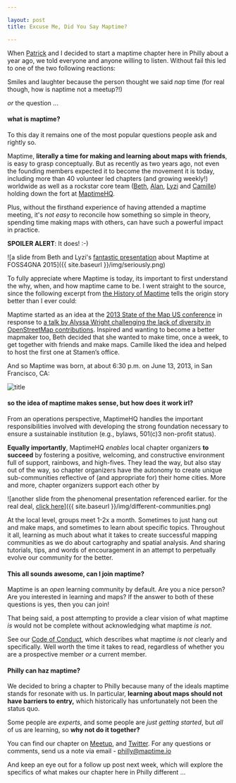 ```yaml
---

layout: post
title: Excuse Me, Did You Say Maptime?

---
```


When [Patrick](https://twitter.com/hamhandedly) and I decided to start a maptime chapter here in Philly about a year ago, we told everyone and anyone willing to listen. Without fail this led to one of the two following reactions:

Smiles and laughter because the person thought we said *nap* time (for real though, how is naptime not a meetup?!)

*or* the question ... 

#### what is maptime?

  
To this day it remains one of the most popular questions people ask and rightly so. 

Maptime, **literally a time for making and learning about maps with friends**, is easy to grasp conceptually. But as recently as two years ago, not even the founding members expected it to become the movement it is today, including more than 40 volunteer led chapters (and growing weekly!) worldwide as well as a rockstar core team ([Beth](https://twitter.com/bethschechter), [Alan](https://twitter.com/mappingmashups), [Lyzi](https://twitter.com/lyzidiamond) and [Camille](https://twitter.com/fulgenteft)) holding down the fort at [MaptimeHQ](https://twitter.com/MaptimeHQ).

Plus, without the firsthand experience of having attended a maptime meeting, it's *not easy* to reconcile how something so simple in theory, spending time making maps with others, can have such a powerful impact in practice.

**SPOILER ALERT**: It does! :-) 

![a slide from Beth and Lyzi's [fantastic presentation](https://speakerdeck.com/bethschechter/what-time-is-it-its-maptime) about Maptime at FOSS4GNA 2015]({{ site.baseurl }}/img/seriously.png)

To fully appreciate where Maptime is today, its important to first understand the why, when, and how maptime came to be. I went straight to the source, since the following excerpt from [the History of Maptime](http://maptime.io/about/) tells the origin story better than I ever could:

Maptime started as an idea at the [2013 State of the Map US conference](http://stateofthemap.us/2013/) in response to [a talk by Alyssa Wright challenging the lack of diversity in OpenStreetMap contributions](http://vimeopro.com/openstreetmapus/state-of-the-map-us-2013/video/68098504). Inspired and wanting to become a better mapmaker too, Beth decided that she wanted to make time, once a week, to get together with friends and make maps. Camille liked the idea and helped to host the first one at Stamen’s office.

And so Maptime was born, at about 6:30 p.m. on June 13, 2013, in San Francisco, CA:

![title](http://maptime.io/img/about-maptime.png)

#### so the idea of maptime makes sense, but how does it work irl? 

From an operations perspective, MaptimeHQ handles the important responsibilities involved with developing the strong foundation necessary to ensure a sustainable institution (e.g., bylaws, 501(c)3 non-profit status). 

**Equally importantly**, MaptimeHQ *enables* local chapter organizers **to succeed** by fostering a positive, welcoming, and constructive environment full of support, rainbows, and high-fives. They lead the way, but also stay out of the way, so chapter organizers have the autonomy to create unique sub-communities reflective of (and appropriate for) their home cities. More and more, chapter organizers support each other by 

![another slide from the phenomenal presentation referenced earlier. for the real deal, [click here](https://speakerdeck.com/bethschechter/what-time-is-it-its-maptime)]({{ site.baseurl }}/img/different-communities.png)

At the local level, groups meet 1-2x a month. Sometimes to just hang out and make maps, and sometimes to learn about specific topics. Throughout it all, learning as much about what it takes to create successful mapping communities as we do about cartography and spatial analysis. And sharing tutorials, tips, and words of encouragement in an attempt to perpetually evolve our community for the better. 

#### This all sounds awesome, can I join maptime? 

Maptime is an *open* learning community by default. Are you a nice person? Are you interested in learning and maps? If the answer to both of these questions is yes, then you can join! 

That being said, a post attempting to provide a clear vision of what maptime *is* would not be complete without acknowledging what maptime *is not*. 

See our [Code of Conduct](http://maptime.io/code-of-conduct/), which describes what maptime *is not* clearly and specifically. Well worth the time it takes to read, regardless of whether you are a prospective member *or* a current member.

#### Philly can haz maptime? 

We decided to bring a chapter to Philly because many of the ideals maptime stands for resonate with us. In particular, **learning about maps should not have barriers to entry,** which historically has unfortunately not been the status quo.

Some people are *experts*, and some people are *just getting started*, but *all* of us are learning, so **why not do it together?**

You can find our chapter on [Meetup](http://www.meetup.com/maptimephl/), and [Twitter](https://twitter.com/maptimephl). For any questions or comments, send us a note via email - philly@maptime.io

And keep an eye out for a follow up post next week, which will explore the specifics of what makes our chapter here in Philly different ...
